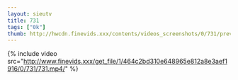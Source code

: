 ```yaml
--- 
layout: sieutv
title: 731
tags: ["0k"]
thumb: http://hwcdn.finevids.xxx/contents/videos_screenshots/0/731/preview.mp4.jpg
---
```

{% include video src="http://www.finevids.xxx/get_file/1/464c2bd310e648965e812a8e3aef1916/0/731/731.mp4/" %} 
